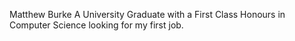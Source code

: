 Matthew Burke
A University Graduate with a First Class Honours in Computer Science looking for my first job.

<!---
MttBurke/MttBurke is a ✨ special ✨ repository because its `README.md` (this file) appears on your GitHub profile.
You can click the Preview link to take a look at your changes.
--->
